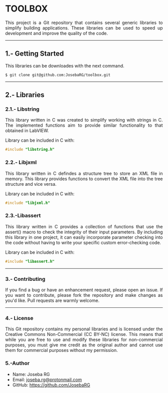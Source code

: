 <div align="justify">

# TOOLBOX

This project is a Git repository that contains several generic libraries to simplify building applications. These libraries can be used to speed up development and improve the quality of the code.

---

## 1.- Getting Started

This libraries can be downloades with the next command.

```properties
$ git clone git@github.com:JosebaRG/toolbox.git
```

---

## 2.- Libraries

### 2.1.- Libstring

This library written in C was created to simplify working with strings in C. The implemented functions aim to provide similar functionality to that obtained in LabVIEW.

Library can be included in C with:

```c
#include "libstring.h"
```

### 2.2.- Libjxml

This library written in C defindes a structure tree to store an XML file in memory. This library provides functions to convert the XML file into the tree structure and vice versa.

Library can be included in C with:

```c
#include "libjxml.h"
```

### 2.3.-Libassert

This library written in C provides a collection of functions that use the assert() macro to check the integrity of their input parameters. By including this library in one project, it can easily incorporate parameter checking into the code without having to write your specific custom error-checking code.

Library can be included in C with:

```c
#include "libassert.h"
```

---

### 3.- Contributing

If you find a bug or have an enhancement request, please open an issue. If you want to contribute, please fork the repository and make changes as you'd like. Pull requests are warmly welcome.

---

### 4.- License
This Git repository contains my personal libraries and is licensed under the Creative Commons Non-Commercial (CC BY-NC) license. This means that while you are free to use and modify these libraries for non-commercial purposes, you must give me credit as the original author and cannot use them for commercial purposes without my permission.

### 5.-Author

- Name: Joseba RG
- Email: joseba.rg@protonmail.com
- GitHub: https://github.com/JosebaRG